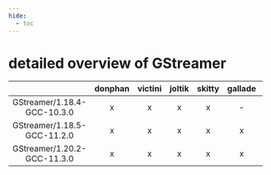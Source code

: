 ```yaml
---
hide:
  - toc
---
```


detailed overview of GStreamer
==============================

| |donphan|victini|joltik|skitty|gallade|accelgor|swalot|doduo|
| :---: | :---: | :---: | :---: | :---: | :---: | :---: | :---: | :---: |
|GStreamer/1.18.4-GCC-10.3.0|x|x|x|x|-|x|x|x|
|GStreamer/1.18.5-GCC-11.2.0|x|x|x|x|x|x|x|x|
|GStreamer/1.20.2-GCC-11.3.0|x|x|x|x|x|x|x|x|
